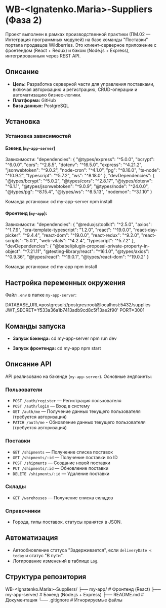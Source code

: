 # WB-<Ignatenko.Maria>-Suppliers (Фаза 2)

Проект выполнен в рамках производственной практики (ПМ.02 — Интеграция программных модулей) 
на базе команды "Поставки" портала продавцов Wildberries. 
Это клиент-серверное приложение с фронтендом (React + Redux) и бэком (Node.js + Express), интегрированным через REST API.

## Описание
- **Цель:** Разработка серверной части для управления поставками, включая авторизацию и регистрацию, CRUD-операции и автоматизацию бизнес-логики.
- **Платформа:** GitHub
- **База данных:** PostgreSQL 

## Установка

### Установка зависимостей 
#### Бэкенд (`my-app-server`)
Зависимости:
"dependencies": {
    "@types/express": "^5.0.0",
    "bcrypt": "^6.0.0",
    "cors": "^2.8.5",
    "dotenv": "^16.5.0",
    "express": "^4.21.2",
    "jsonwebtoken": "^9.0.2",
    "node-cron": "^4.1.0",
    "pg": "^8.16.0",
    "ts-node": "^10.9.2",
    "typescript": "^5.7.2",
    "ws": "^8.18.0"
  },
  "devDependencies": {
    "@types/bcrypt": "^5.0.2",
    "@types/cors": "^2.8.17",
    "@types/dotenv": "^6.1.1",
    "@types/jsonwebtoken": "^9.0.9",
    "@types/node": "^24.0.0",
    "@types/pg": "^8.15.4",
    "@types/ws": "^8.5.13",
    "nodemon": "^3.1.10"
  }

Команда установки:
cd my-app-server
npm install

#### Фронтенд (`my-app`):
Зависимости:
"dependencies": {
    "@reduxjs/toolkit": "^2.5.0",
    "axios": "^1.7.9",
    "cra-template-typescript": "1.2.0",
    "react": "^19.0.0",
    "react-day-picker": "^9.4.4",
    "react-dom": "^19.0.0",
    "react-redux": "^9.2.0",
    "react-scripts": "5.0.1",
    "web-vitals": "^4.2.4",
    "typescript": "^5.7.2"
  },
  "devDependencies": {
    "@babel/plugin-proposal-private-property-in-object": "^7.21.11",
    "@testing-library/react": "^16.1.0",
    "@types/axios": "^0.9.36",
    "@types/react": "^19.0.1",
    "@types/react-dom": "^19.0.2"
  }

Команда установки:
cd my-app
npm install

## Настройка переменных окружения

Файл `.env` в папке `my-app-server`:

DATABASE_URL=postgresql://postgres:root@localhost:5432/supplies
JWT_SECRET='f533a36a1b7413adb9cd8c5f13ae2f90'
PORT=3001

## Команды запуска

- **Запуск бэкенда:**
cd my-app-server
npm run dev

- **Запуск фронтенда:**
cd my-app
npm start


## Описание API

API реализовано на бэкенде (`my-app-server`). Основные эндпоинты:

### Пользователи
- `POST /auth/register` — Регистрация пользователя
- `POST /auth/login` — Вход в систему
- `GET /auth/me` — Получение данных текущего пользователя (требуется авторизация)
- `PATCH /auth/me` - Обновление данных текущего пользователя (требуется авторизация)

### Поставки
- `GET /shipments` — Получение списка поставок
- `GET /shipments/:id` — Получение поставки по ID
- `POST /shipments` — Создание новой поставки
- `PUT /shipments/:id` — Обновление поставки
- `DELETE /shipments/:id` — Удаление поставки

### Склады
- `GET /warehouses` — Получение списка складов

### Справочники
- Города, типы поставок, статусы хранятся в JSON.

## Автоматизация
- Автообновление статуса "Задерживается", если `deliveryDate < today` и статус "В пути".
- Логирование изменений в таблице `Log`.

## Структура репозитория
WB-<Ignatenko.Maria>-Suppliers/
├── my-app/           # Фронтенд (React)
├── my-app-server/    # Бэкенд (Node.js + Express)
├── README.md         # Документация
└── .gitignore        # Игнорируемые файлы




